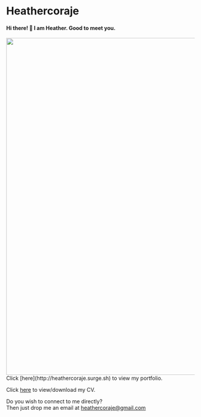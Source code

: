 # Heathercoraje

#### Hi there! :raising_hand: I am Heather. Good to meet you.

<img src="./assets/cv_heathercoraje.png" width="900">
Click [here](http://heathercoraje.surge.sh) to view my portfolio.  

Click [here](https://www.docdroid.net/k4BRQQ2/cv-heathercoraje.pdf) to view/download my CV.

Do you wish to connect to me directly?  
Then just drop me an email at heathercoraje@gmail.com
